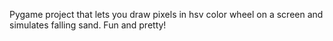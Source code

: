 Pygame project that lets you draw pixels in hsv color wheel on a screen and simulates falling sand. Fun and pretty!
